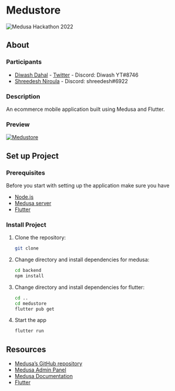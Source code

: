 # Medustore

![Medusa Hackathon 2022](https://cdn.discordapp.com/attachments/840469865420423189/1033380987985469591/simple-cover-template2_1_1.jpg)

## About

### Participants

- [Diwash Dahal](https://github.com/diwash007) - [Twitter](https://twitter.com/DahalDiwash2) - Discord: Diwash YT#8746
- [Shreedesh Niroula](https://github.com/nshreedesh) - Discord: shreedesh#6922

### Description

An ecommerce mobile application built using Medusa and Flutter.

### Preview

[![Medustore](https://cdn.pixabay.com/photo/2018/04/11/19/48/player-3311600_960_720.png)](http://www.youtube.com/watch?v=CyhJCKP0G84 "Medustore")

## Set up Project

### Prerequisites

Before you start with setting up the application make sure you have

- [Node.js](https://nodejs.org/en/)
- [Medusa server](https://docs.medusajs.com/quickstart/quick-start/)
- [Flutter](https://flutter.dev/)

### Install Project

1. Clone the repository:

    ```bash
    git clone 
    ```

2. Change directory and install dependencies for medusa:

    ```bash
    cd backend
    npm install
    ```

3. Change directory and install dependencies for flutter:

    ```bash
    cd ..
    cd medustore
    flutter pub get
    ```

4. Start the app

    ```bash
    flutter run
    ```

## Resources

- [Medusa’s GitHub repository](https://github.com/medusajs/medusa)
- [Medusa Admin Panel](https://github.com/medusajs/admin)
- [Medusa Documentation](https://docs.medusajs.com/)
- [Flutter](https://flutter.dev/)
